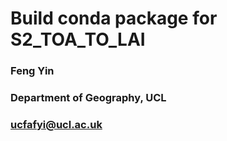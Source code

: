 # Build conda package for S2_TOA_TO_LAI
### Feng Yin
### Department of Geography, UCL
### ucfafyi@ucl.ac.uk


